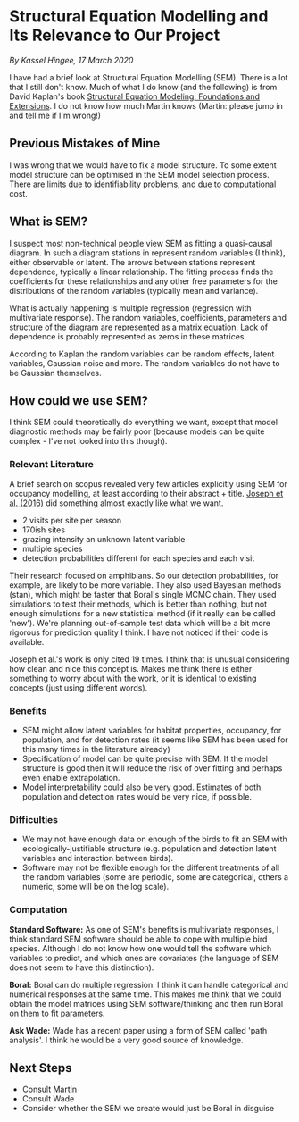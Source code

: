 # Structural Equation Modelling and Its Relevance to Our Project
*By Kassel Hingee, 17 March 2020*

I have had a brief look at Structural Equation Modelling (SEM).
There is a lot that I still don't know.
Much of what I do know (and the following) is from David Kaplan's book [Structural Equation Modeling: Foundations and Extensions](https://dx-doi-org.virtual.anu.edu.au/10.4135/9781452226576).
I do not know how much Martin knows (Martin: please jump in and tell me if I'm wrong!)

## Previous Mistakes of Mine
I was wrong that we would have to fix a model structure.
To some extent model structure can be optimised in the SEM model selection process.
There are limits due to identifiability problems, and due to computational cost.

## What is SEM?
I suspect most non-technical people view SEM as fitting a quasi-causal diagram.
In such a diagram stations in represent random variables (I think), either observable or latent.
The arrows between stations represent dependence, typically a linear relationship.
The fitting process finds the coefficients for these relationships and any other free parameters for the distributions of the random variables (typically mean and variance).

What is actually happening is multiple regression (regression with multivariate response). 
The random variables, coefficients, parameters and structure of the diagram are represented as a matrix equation.
Lack of dependence is probably represented as zeros in these matrices.

According to Kaplan the random variables can be random effects, latent variables, Gaussian noise and more.
The random variables do not have to be Gaussian themselves.


## How could we use SEM?
I think SEM could theoretically do everything we want, except that model diagnostic methods may be fairly poor (because models can be quite complex - I've not looked into this though).

### Relevant Literature
A brief search on scopus revealed very few articles explicitly using SEM for occupancy modelling, at least according to their abstract + title.
[Joseph et al. (2016)](https://www.jstor.org/stable/24703410) did something almost exactly like what we want.
 
 + 2 visits per site per season
 + 170ish sites
 + grazing intensity an unknown latent variable
 + multiple species
 + detection probabilities different for each species and each visit

Their research focused on amphibians. So our detection probabilities, for example, are likely to be more variable.
They also used Bayesian methods (stan), which might be faster that Boral's single MCMC chain.
They used simulations to test their methods, which is better than nothing, but not enough simulations for a new statistical method (if it really can be called 'new').
We're planning out-of-sample test data which will be a bit more rigorous for prediction quality I think.
I have not noticed if their code is available.

Joseph et al.'s work is only cited 19 times. I think that is unusual considering how clean and nice this concept is. Makes me think there is either something to worry about with the work, or it is identical to existing concepts (just using different words).

### Benefits

+ SEM might allow latent variables for habitat properties, occupancy, for population, and for detection rates (it seems like SEM has been used for this many times in the literature already)
+ Specification of model can be quite precise with SEM.
If the model structure is good then it will reduce the risk of over fitting and perhaps even enable extrapolation. 
+ Model interpretability could also be very good. Estimates of both population and detection rates would be very nice, if possible.

### Difficulties

+ We may not have enough data on enough of the birds to fit an SEM with ecologically-justifiable structure (e.g. population and detection latent variables and interaction between birds).
+ Software may not be flexible enough for the different treatments of all the random variables (some are periodic, some are categorical, others a numeric, some will be on the log scale).

### Computation
__Standard Software:__ As one of SEM's benefits is multivariate responses, I think standard SEM software should be able to cope with multiple bird species.
Although I do not know how one would tell the software which variables to predict, and which ones are covariates (the language of SEM does not seem to have this distinction).

__Boral:__ Boral can do multiple regression. I think it can handle categorical and numerical responses at the same time.
This makes me think that we could obtain the model matrices using SEM software/thinking and then run Boral on them to fit parameters.

__Ask Wade:__ Wade has a recent paper using a form of SEM called 'path analysis'. I think he would be a very good source of knowledge.

## Next Steps
+ Consult Martin
+ Consult Wade
+ Consider whether the SEM we create would just be Boral in disguise


